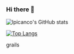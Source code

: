 ### Hi there 👋

![lpicanco's GitHub stats](https://github-readme-stats.vercel.app/api?username=lpicanco&count_private=true&show_icons=true&theme=tokyonight)

[![Top Langs](https://github-readme-stats.vercel.app/api/top-langs/?username=lpicanco&langs_count=8&layout=compact&theme=tokyonight&hide=HTML,Jupyter+Notebook,CSS&exclude_repo=grails)](https://github.com/anuraghazra/github-readme-stats)

grails

<!--
<a href="https://github.com/lpicanco/i3-autodisplay">
  <img align="center" src="https://github-readme-stats.vercel.app/api/pin/?username=lpicanco&repo=i3-autodisplay&show_icons=true&theme=tokyonight" />
</a>
<a href="https://github.com/lpicanco/micro-cache">
  <img align="center" src="https://github-readme-stats.vercel.app/api/pin/?username=lpicanco&repo=micro-cache&theme=tokyonight" />
</a>

<a href="https://github.com/lpicanco/chip-8-emulator">
  <img align="center" src="https://github-readme-stats.vercel.app/api/pin/?username=lpicanco&repo=chip-8-emulator&theme=tokyonight" />
</a>

Here are some ideas to get you started:

- 🔭 I’m currently working on https://github.com/knostr
- 🌱 I’m currently learning ...
- 👯 I’m looking to collaborate on ...
- 🤔 I’m looking for help with ...
- 💬 Ask me about ...
- 📫 How to reach me: ...
- 😄 Pronouns: ...
- ⚡ Fun fact: ...
-->
